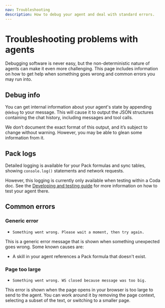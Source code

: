 ```yaml
---
nav: Troubleshooting
description: How to debug your agent and deal with standard errors.
---
```


# Troubleshooting problems with agents

Debugging software is never easy, but the non-deterministic nature of agents can make it even more challenging. This page includes information on how to get help when something goes wrong and common errors you may run into.


## Debug info

You can get internal information about your agent's state by appending `@debug` to your message. This will cause it to output the JSON structures containing the chat history, including messages and tool calls.

<!-- TODO: Screenshot -->

We don’t document the exact format of this output, and it’s subject to change without warning. However, you may be able to glean some information from it.


## Pack logs

Detailed logging is available for your Pack formulas and sync tables, showing `console.log()` statements and network requests.

<!-- TODO: Screenshot -->

However, this logging is currently only available when testing within a Coda doc. See the [Developing and testing guide][developing] for more information on how to test your agent there.


## Common errors

### Generic error

- `Something went wrong. Please wait a moment, then try again.`

This is a generic error message that is shown when something unexpected goes wrong. Some known causes are:

- A skill in your agent references a Pack formula that doesn't exist.


### Page too large

- `Something went wrong. WS closed because message was too big.`

This error is shown when the page opens in your browser is too large to send to the agent. You can work around it by removing the page context, selecting a subset of the text, or switching to a smaller page.


[developing]: ./development.md
